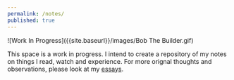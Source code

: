 ```yaml
---
permalink: /notes/
published: true
---
```

<p style="align:center">![Work In Progress]({{site.baseurl}}/images/Bob The Builder.gif)</p>

This space is a work in progress. I intend to create a repository of my notes on things I read, watch and experience. For more orignal thoughts and observations, please look at my [essays](https://whysosuso.com/essays/). 
